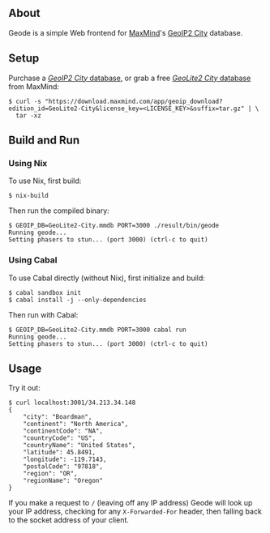 ## About

Geode is a simple Web frontend for [MaxMind][maxmind]'s [GeoIP2
City][geoip2-city] database.

## Setup

Purchase a [*GeoIP2 City* database][geoip2-city], or grab a free
[*GeoLite2 City* database][geolite2] from MaxMind:

```
$ curl -s "https://download.maxmind.com/app/geoip_download?edition_id=GeoLite2-City&license_key=<LICENSE_KEY>&suffix=tar.gz" | \
  tar -xz
```

## Build and Run

### Using Nix

To use Nix, first build:

```
$ nix-build
```

Then run the compiled binary:

```
$ GEOIP_DB=GeoLite2-City.mmdb PORT=3000 ./result/bin/geode
Running geode...
Setting phasers to stun... (port 3000) (ctrl-c to quit)
```

### Using Cabal

To use Cabal directly (without Nix), first initialize and build:

```
$ cabal sandbox init
$ cabal install -j --only-dependencies
```

Then run with Cabal:

```
$ GEOIP_DB=GeoLite2-City.mmdb PORT=3000 cabal run
Running geode...
Setting phasers to stun... (port 3000) (ctrl-c to quit)
```

## Usage

Try it out:

```
$ curl localhost:3001/34.213.34.148
{
    "city": "Boardman",
    "continent": "North America",
    "continentCode": "NA",
    "countryCode": "US",
    "countryName": "United States",
    "latitude": 45.8491,
    "longitude": -119.7143,
    "postalCode": "97818",
    "region": "OR",
    "regionName": "Oregon"
}
```

If you make a request to `/` (leaving off any IP address) Geode will
look up your IP address, checking for any `X-Forwarded-For` header, then
falling back to the socket address of your client.

[maxmind]: https://www.maxmind.com/
[geoip2-city]: https://www.maxmind.com/en/geoip2-city
[geolite2]: https://dev.maxmind.com/geoip/geoip2/geolite2/
